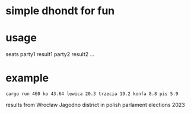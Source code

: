 # simple dhondt for fun

# usage
seats party1 result1 party2 result2 ...

# example 
`cargo run 460 ko 43.64 lewica 20.3 trzecia 19.2 konfa 8.8 pis 5.9`

results from Wrocław Jagodno district in polish parlament elections 2023